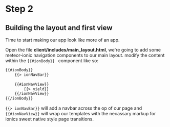 # Step 2
## Building the layout and first view
Time to start making our app look like more of an app.

Open the file **client/includes/main_layout.html**, we're going to add some meteor-ionic navigation components to our main layout. modify the content within the ```{{#ionBody}} ``` component like so:

```html
{{#ionBody}}
	{{> ionNavBar}}
		
	{{#ionNavView}}
		{{> yield}}
	{{/ionNavView}}
{{/ionBody}}
```

``` {{> ionNavBar}} ``` will add a navbar across the op of our page and ``` {{#ionNavView}} ``` will wrap our templates with the necassary markup for ionics sweet native style page transitions. 
